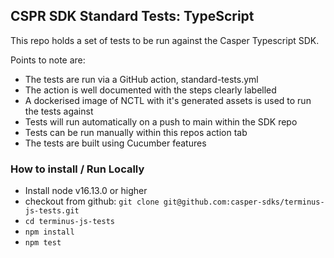 ## CSPR SDK Standard Tests: TypeScript

This repo holds a set of tests to be run against the Casper Typescript SDK.

Points to note are:

- The tests are run via a GitHub action, standard-tests.yml
- The action is well documented with the steps clearly labelled
- A dockerised image of NCTL with it's generated assets is used to run the tests against
- Tests will run automatically on a push to main within the SDK repo
- Tests can be run manually within this repos action tab
- The tests are built using Cucumber features


### How to install / Run Locally
- Install node v16.13.0 or higher
- checkout from github:  `git clone git@github.com:casper-sdks/terminus-js-tests.git`
- `cd terminus-js-tests`
- `npm install`
- `npm test`